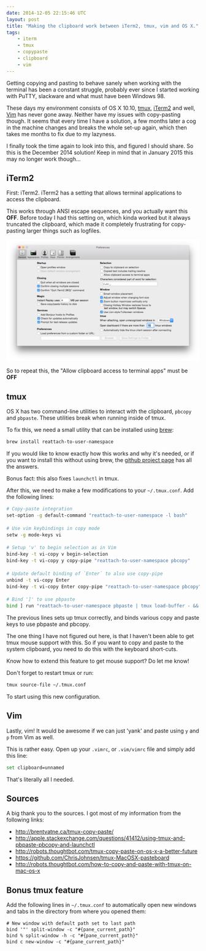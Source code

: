 ```yaml
---
date: 2014-12-05 22:15:46 UTC
layout: post
title: "Making the clipboard work between iTerm2, tmux, vim and OS X."
tags:
    - iterm
    - tmux
    - copypaste
    - clipboard
    - vim
---
```


Getting copying and pasting to behave sanely when working with the terminal
has been a constant struggle, probably ever since I started working with
PuTTY, slackware and what must have been Windows 98.

These days my environment consists of OS X 10.10, [tmux][1], [iTerm2][2] and
well, [Vim][3] has never gone away. Neither have my issues with copy-pasting
though. It seems that every time I have a solution, a few months later a cog
in the machine changes and breaks the whole set-up again, which then takes me
months to fix due to my lazyness.

I finally took the time again to look into this, and figured I should share.
So this is the December 2014 solution! Keep in mind that in January 2015 this
may no longer work though...


iTerm2
------

First: iTerm2. iTerm2 has a setting that allows terminal applications to
access the clipboard.

This works through ANSI escape sequences, and you actually want this **OFF**.
Before today I had this setting on, which kinda worked but it always truncated
the clipboard, which made it completely frustrating for copy-pasting larger
things such as logfiles.

<a href="/resources/images/posts/iterm-settings.png"><img src="/resources/images/posts/iterm-settings.png" style="max-width: 100%"/></a>

So to repeat this, the "Allow clipboard access to terminal apps" must be **OFF** 


tmux
----

OS X has two command-line utilities to interact with the clipboard, `pbcopy`
and `pbpaste`. These utilities break when running inside of tmux.

To fix this, we need a small utility that can be installed using [brew][4]:

```sh
brew install reattach-to-user-namespace
```

If you would like to know exactly how this works and why it's needed, or if
you want to install this without using brew, the [github project page][5]
has all the answers.

Bonus fact: this also fixes `launchctl` in tmux.

After this, we need to make a few modifications to your `~/.tmux.conf`. Add
the following lines:

```sh
# Copy-paste integration
set-option -g default-command "reattach-to-user-namespace -l bash"

# Use vim keybindings in copy mode
setw -g mode-keys vi

# Setup 'v' to begin selection as in Vim
bind-key -t vi-copy v begin-selection
bind-key -t vi-copy y copy-pipe "reattach-to-user-namespace pbcopy"

# Update default binding of `Enter` to also use copy-pipe
unbind -t vi-copy Enter
bind-key -t vi-copy Enter copy-pipe "reattach-to-user-namespace pbcopy"

# Bind ']' to use pbpaste
bind ] run "reattach-to-user-namespace pbpaste | tmux load-buffer - && tmux paste-buffer"
```

The previous lines sets up tmux correctly, and binds various copy and paste
keys to use pbpaste and pbcopy.

The one thing I have not figured out here, is that I haven't been able
to get tmux mouse support with this. So if you want to copy and paste to
the system clipboard, you need to do this with the keyboard short-cuts.

Know how to extend this feature to get mouse support? Do let me know!

Don't forget to restart tmux or run:

```sh
tmux source-file ~/.tmux.conf
```

To start using this new configuration.


Vim
---

Lastly, vim! It would be awesome if we can just 'yank' and paste using `y` and
`p` from Vim as well.

This is rather easy. Open up your `.vimrc`, or `.vim/vimrc` file and simply
add this line:

```sh
set clipboard=unnamed
```

That's literally all I needed.


Sources
-------

A big thank you to the sources. I got most of my information from the
following links:

* <http://brentvatne.ca/tmux-copy-paste/>
* <http://apple.stackexchange.com/questions/41412/using-tmux-and-pbpaste-pbcopy-and-launchctl>
* <http://robots.thoughtbot.com/tmux-copy-paste-on-os-x-a-better-future>
* <https://github.com/ChrisJohnsen/tmux-MacOSX-pasteboard>
* <http://robots.thoughtbot.com/how-to-copy-and-paste-with-tmux-on-mac-os-x>


Bonus tmux feature
------------------

Add the following lines in `~/.tmux.conf` to automatically open new windows
and tabs in the directory from where you opened them:

    # New window with default path set to last path
    bind '"' split-window -c "#{pane_current_path}"
    bind % split-window -h -c "#{pane_current_path}"
    bind c new-window -c "#{pane_current_path}"


[1]: http://tmux.sourceforge.net/
[2]: http://iterm2.com/
[3]: http://www.vim.org/
[4]: http://brew.sh/
[5]: https://github.com/ChrisJohnsen/tmux-MacOSX-pasteboard

